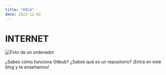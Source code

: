 ```yaml
---
title: "HOLA"
date: 2022-12-02
---
```

# INTERNET
![Foto de un ordenador](https://www.splitshire.com/developer-79-free-stock-photos/)

¿Sabes cómo funciona Gitbub? ¿Sabes qué es un repositorio? ¡Entra en este blog y te enseñamos!
